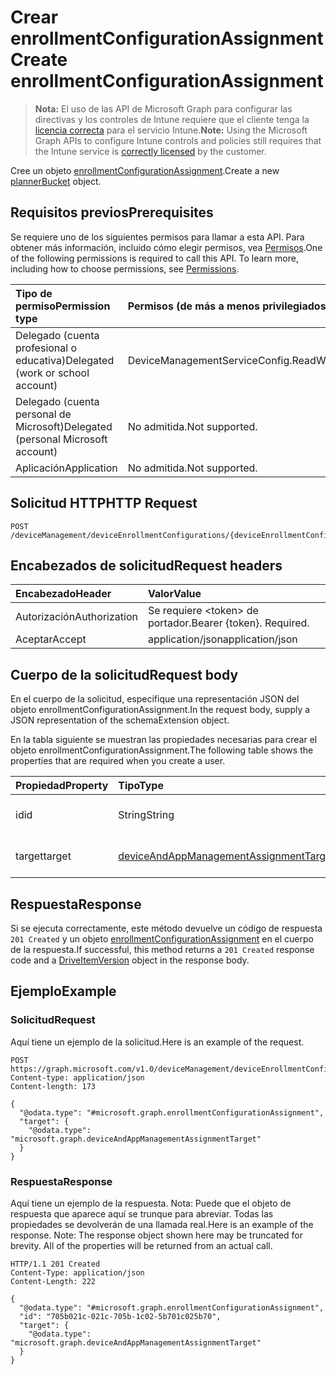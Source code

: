 # <a name="create-enrollmentconfigurationassignment"></a><span data-ttu-id="4be71-101">Crear enrollmentConfigurationAssignment</span><span class="sxs-lookup"><span data-stu-id="4be71-101">Create enrollmentConfigurationAssignment</span></span>

> <span data-ttu-id="4be71-102">**Nota:** El uso de las API de Microsoft Graph para configurar las directivas y los controles de Intune requiere que el cliente tenga la [licencia correcta](https://go.microsoft.com/fwlink/?linkid=839381) para el servicio Intune.</span><span class="sxs-lookup"><span data-stu-id="4be71-102">**Note:** Using the Microsoft Graph APIs to configure Intune controls and policies still requires that the Intune service is [correctly licensed](https://go.microsoft.com/fwlink/?linkid=839381) by the customer.</span></span>

<span data-ttu-id="4be71-103">Cree un objeto [enrollmentConfigurationAssignment](../resources/intune_onboarding_enrollmentconfigurationassignment.md).</span><span class="sxs-lookup"><span data-stu-id="4be71-103">Create a new [plannerBucket](../resources/intune_onboarding_enrollmentconfigurationassignment.md) object.</span></span>
## <a name="prerequisites"></a><span data-ttu-id="4be71-104">Requisitos previos</span><span class="sxs-lookup"><span data-stu-id="4be71-104">Prerequisites</span></span>
<span data-ttu-id="4be71-p101">Se requiere uno de los siguientes permisos para llamar a esta API. Para obtener más información, incluido cómo elegir permisos, vea [Permisos](../../../concepts/permissions_reference.md).</span><span class="sxs-lookup"><span data-stu-id="4be71-p101">One of the following permissions is required to call this API. To learn more, including how to choose permissions, see [Permissions](../../../concepts/permissions_reference.md).</span></span>

|<span data-ttu-id="4be71-107">Tipo de permiso</span><span class="sxs-lookup"><span data-stu-id="4be71-107">Permission type</span></span>|<span data-ttu-id="4be71-108">Permisos (de más a menos privilegiados)</span><span class="sxs-lookup"><span data-stu-id="4be71-108">Permissions (from least to most privileged)</span></span>|
|:---|:---|
|<span data-ttu-id="4be71-109">Delegado (cuenta profesional o educativa)</span><span class="sxs-lookup"><span data-stu-id="4be71-109">Delegated (work or school account)</span></span>|<span data-ttu-id="4be71-110">DeviceManagementServiceConfig.ReadWrite.All</span><span class="sxs-lookup"><span data-stu-id="4be71-110">DeviceManagementServiceConfig.ReadWrite.All</span></span>|
|<span data-ttu-id="4be71-111">Delegado (cuenta personal de Microsoft)</span><span class="sxs-lookup"><span data-stu-id="4be71-111">Delegated (personal Microsoft account)</span></span>|<span data-ttu-id="4be71-112">No admitida.</span><span class="sxs-lookup"><span data-stu-id="4be71-112">Not supported.</span></span>|
|<span data-ttu-id="4be71-113">Aplicación</span><span class="sxs-lookup"><span data-stu-id="4be71-113">Application</span></span>|<span data-ttu-id="4be71-114">No admitida.</span><span class="sxs-lookup"><span data-stu-id="4be71-114">Not supported.</span></span>|

## <a name="http-request"></a><span data-ttu-id="4be71-115">Solicitud HTTP</span><span class="sxs-lookup"><span data-stu-id="4be71-115">HTTP Request</span></span>
<!-- {
  "blockType": "ignored"
}
-->
``` http
POST /deviceManagement/deviceEnrollmentConfigurations/{deviceEnrollmentConfigurationId}/assignments
```

## <a name="request-headers"></a><span data-ttu-id="4be71-116">Encabezados de solicitud</span><span class="sxs-lookup"><span data-stu-id="4be71-116">Request headers</span></span>
|<span data-ttu-id="4be71-117">Encabezado</span><span class="sxs-lookup"><span data-stu-id="4be71-117">Header</span></span>|<span data-ttu-id="4be71-118">Valor</span><span class="sxs-lookup"><span data-stu-id="4be71-118">Value</span></span>|
|:---|:---|
|<span data-ttu-id="4be71-119">Autorización</span><span class="sxs-lookup"><span data-stu-id="4be71-119">Authorization</span></span>|<span data-ttu-id="4be71-120">Se requiere &lt;token&gt; de portador.</span><span class="sxs-lookup"><span data-stu-id="4be71-120">Bearer {token}. Required.</span></span>|
|<span data-ttu-id="4be71-121">Aceptar</span><span class="sxs-lookup"><span data-stu-id="4be71-121">Accept</span></span>|<span data-ttu-id="4be71-122">application/json</span><span class="sxs-lookup"><span data-stu-id="4be71-122">application/json</span></span>|

## <a name="request-body"></a><span data-ttu-id="4be71-123">Cuerpo de la solicitud</span><span class="sxs-lookup"><span data-stu-id="4be71-123">Request body</span></span>
<span data-ttu-id="4be71-124">En el cuerpo de la solicitud, especifique una representación JSON del objeto enrollmentConfigurationAssignment.</span><span class="sxs-lookup"><span data-stu-id="4be71-124">In the request body, supply a JSON representation of the schemaExtension object.</span></span>

<span data-ttu-id="4be71-125">En la tabla siguiente se muestran las propiedades necesarias para crear el objeto enrollmentConfigurationAssignment.</span><span class="sxs-lookup"><span data-stu-id="4be71-125">The following table shows the properties that are required when you create a user.</span></span>

|<span data-ttu-id="4be71-126">Propiedad</span><span class="sxs-lookup"><span data-stu-id="4be71-126">Property</span></span>|<span data-ttu-id="4be71-127">Tipo</span><span class="sxs-lookup"><span data-stu-id="4be71-127">Type</span></span>|<span data-ttu-id="4be71-128">Descripción</span><span class="sxs-lookup"><span data-stu-id="4be71-128">Description</span></span>|
|:---|:---|:---|
|<span data-ttu-id="4be71-129">id</span><span class="sxs-lookup"><span data-stu-id="4be71-129">id</span></span>|<span data-ttu-id="4be71-130">String</span><span class="sxs-lookup"><span data-stu-id="4be71-130">String</span></span>|<span data-ttu-id="4be71-131">Todavía no documentado</span><span class="sxs-lookup"><span data-stu-id="4be71-131">Not yet documented</span></span>|
|<span data-ttu-id="4be71-132">target</span><span class="sxs-lookup"><span data-stu-id="4be71-132">target</span></span>|[<span data-ttu-id="4be71-133">deviceAndAppManagementAssignmentTarget</span><span class="sxs-lookup"><span data-stu-id="4be71-133">deviceAndAppManagementAssignmentTarget</span></span>](../resources/intune_onboarding_deviceandappmanagementassignmenttarget.md)|<span data-ttu-id="4be71-134">Todavía no documentado</span><span class="sxs-lookup"><span data-stu-id="4be71-134">Not yet documented</span></span>|



## <a name="response"></a><span data-ttu-id="4be71-135">Respuesta</span><span class="sxs-lookup"><span data-stu-id="4be71-135">Response</span></span>
<span data-ttu-id="4be71-136">Si se ejecuta correctamente, este método devuelve un código de respuesta `201 Created` y un objeto [enrollmentConfigurationAssignment](../resources/intune_onboarding_enrollmentconfigurationassignment.md) en el cuerpo de la respuesta.</span><span class="sxs-lookup"><span data-stu-id="4be71-136">If successful, this method returns a `201 Created` response code and a [DriveItemVersion](../resources/intune_onboarding_enrollmentconfigurationassignment.md) object in the response body.</span></span>

## <a name="example"></a><span data-ttu-id="4be71-137">Ejemplo</span><span class="sxs-lookup"><span data-stu-id="4be71-137">Example</span></span>
### <a name="request"></a><span data-ttu-id="4be71-138">Solicitud</span><span class="sxs-lookup"><span data-stu-id="4be71-138">Request</span></span>
<span data-ttu-id="4be71-139">Aquí tiene un ejemplo de la solicitud.</span><span class="sxs-lookup"><span data-stu-id="4be71-139">Here is an example of the request.</span></span>
``` http
POST https://graph.microsoft.com/v1.0/deviceManagement/deviceEnrollmentConfigurations/{deviceEnrollmentConfigurationId}/assignments
Content-type: application/json
Content-length: 173

{
  "@odata.type": "#microsoft.graph.enrollmentConfigurationAssignment",
  "target": {
    "@odata.type": "microsoft.graph.deviceAndAppManagementAssignmentTarget"
  }
}
```

### <a name="response"></a><span data-ttu-id="4be71-140">Respuesta</span><span class="sxs-lookup"><span data-stu-id="4be71-140">Response</span></span>
<span data-ttu-id="4be71-p102">Aquí tiene un ejemplo de la respuesta. Nota: Puede que el objeto de respuesta que aparece aquí se trunque para abreviar. Todas las propiedades se devolverán de una llamada real.</span><span class="sxs-lookup"><span data-stu-id="4be71-p102">Here is an example of the response. Note: The response object shown here may be truncated for brevity. All of the properties will be returned from an actual call.</span></span>
``` http
HTTP/1.1 201 Created
Content-Type: application/json
Content-Length: 222

{
  "@odata.type": "#microsoft.graph.enrollmentConfigurationAssignment",
  "id": "705b021c-021c-705b-1c02-5b701c025b70",
  "target": {
    "@odata.type": "microsoft.graph.deviceAndAppManagementAssignmentTarget"
  }
}
```



